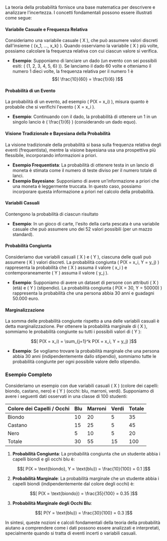 

La teoria della probabilità fornisce una base matematica per descrivere e analizzare l'incertezza. I concetti fondamentali possono essere illustrati come segue:

#### Variabile Casuale e Frequenza Relativa

Consideriamo una variabile casuale \( X \), che può assumere valori discreti dall'insieme \( \{x_1, ..., x_k\} \). Quando osserviamo la variabile \( X \) più volte, possiamo calcolare la frequenza relativa con cui ciascun valore si verifica.


- **Esempio**: Supponiamo di lanciare un dado (un evento con sei possibili esiti: \( \{1, 2, 3, 4, 5, 6\} \)). Se lanciamo il dado 60 volte e otteniamo il numero 1 dieci volte, la frequenza relativa per il numero 1 è  $$( \frac{10}{60} = \frac{1}{6} )$$


#### Probabilità di un Evento

La probabilità di un evento, ad esempio \( P(X = x_i) \), misura quanto è probabile che si verifichi l'evento \( X = x_i \).

- **Esempio**: Continuando con il dado, la probabilità di ottenere un 1 in un singolo lancio è \( \frac{1}{6} \) (considerando un dado equo).

#### Visione Tradizionale e Bayesiana della Probabilità

La visione tradizionale della probabilità si basa sulla frequenza relativa degli eventi (frequentista), mentre la visione bayesiana usa una prospettiva più flessibile, incorporando informazioni a priori.

- **Esempio Frequentista**: La probabilità di ottenere testa in un lancio di moneta è stimata come il numero di teste diviso per il numero totale di lanci.
- **Esempio Bayesiano**: Supponiamo di avere un'informazione a priori che una moneta è leggermente truccata. In questo caso, possiamo incorporare questa informazione a priori nel calcolo della probabilità.

#### Variabili Casuali
Contengono la probabilità di ciascun risultato

- **Esempio**: In un gioco di carte, l'esito della carta pescata è una variabile casuale che può assumere uno dei 52 valori possibili (per un mazzo standard).

#### Probabilità Congiunta

Consideriamo due variabili casuali \( X \) e \( Y \), ciascuna delle quali può assumere \( K \) valori discreti. La probabilità congiunta \( P(X = x_i, Y = y_j) \) rappresenta la probabilità che \( X \) assuma il valore \( x_i \) e contemporaneamente \( Y \) assuma il valore \( y_j \).

- **Esempio**: Supponiamo di avere un dataset di persone con attributi \( X \) (età) e \( Y \) (stipendio). La probabilità congiunta \( P(X = 30, Y = 50000) \) rappresenta la probabilità che una persona abbia 30 anni e guadagni 50.000 euro.

#### Marginalizzazione

La somma delle probabilità congiunte rispetto a una delle variabili casuali è detta marginalizzazione. Per ottenere la probabilità marginale di \( X \), sommiamo le probabilità congiunte su tutti i possibili valori di \( Y \):

$$[ P(X = x_i) = \sum_{j=1}^k P(X = x_i, Y = y_j) ]$$

- **Esempio**: Se vogliamo trovare la probabilità marginale che una persona abbia 30 anni (indipendentemente dallo stipendio), sommiamo tutte le probabilità congiunte per ogni possibile valore dello stipendio.

### Esempio Completo

Consideriamo un esempio con due variabili casuali \( X \) (colore dei capelli: biondo, castano, nero) e \( Y \) (occhi: blu, marroni, verdi). Supponiamo di avere i seguenti dati osservati in una classe di 100 studenti:

| Colore dei Capelli / Occhi | Blu | Marroni | Verdi | Totale |
|----------------------------|-----|---------|-------|--------|
| Biondo                     | 10  | 20      | 5     | 35     |
| Castano                    | 15  | 25      | 5     | 45     |
| Nero                       | 5   | 10      | 5     | 20     |
| Totale                     | 30  | 55      | 15    | 100    |

1. **Probabilità Congiunta**: La probabilità congiunta che un studente abbia i capelli biondi e gli occhi blu è:

$$[ P(X = \text{biondo}, Y = \text{blu}) = \frac{10}{100} = 0.1 ]$$

2. **Probabilità Marginale**: La probabilità marginale che un studente abbia i capelli biondi (indipendentemente dal colore degli occhi) è:

$$[ P(X = \text{biondo}) = \frac{35}{100} = 0.35 ]$$

3. **Probabilità Marginale degli Occhi Blu**:

$$[ P(Y = \text{blu}) = \frac{30}{100} = 0.3 ]$$

In sintesi, queste nozioni e calcoli fondamentali della teoria della probabilità aiutano a comprendere come i dati possono essere analizzati e interpretati, specialmente quando si tratta di eventi incerti o variabili casuali.